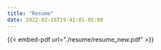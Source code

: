 ```yaml
---
title: "Resume"
date: 2022-02-16T19:41:01-05:00
---
```

 
{{< embed-pdf url="./resume/resume_new.pdf" >}}